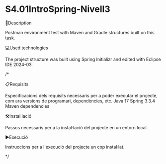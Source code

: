 # S4.01IntroSpring-Nivell3

📄Description

Postman environment test with Maven and Gradle structures built on this task.

💻Used technologies

The project structure was built using Spring Initializr and edited with Eclipse IDE 2024-03.

/*

📋Requisits

Especificacions dels requisits necessaris per a poder executar el projecte, com ara versions de programari, dependències, etc. Java 17 Spring 3.3.4 Maven dependencies

🛠️Instal·lació

Passos necessaris per a la instal·lació del projecte en un entorn local.

▶️Execució

Instruccions per a l'execució del projecte un cop instal·lat.

*/

